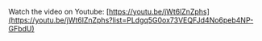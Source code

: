 Watch the video on Youtube: [https://youtu.be/jWt6lZnZphs](https://youtu.be/jWt6lZnZphs?list=PLdgq5G0ox73VEQFJd4No6peb4NP-GFbdU)